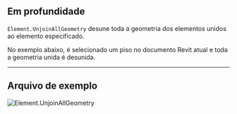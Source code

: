 ## Em profundidade
`Element.UnjoinAllGeometry` desune toda a geometria dos elementos unidos ao elemento especificado.

No exemplo abaixo, é selecionado um piso no documento Revit atual e toda a geometria unida é desunida.
___
## Arquivo de exemplo

![Element.UnjoinAllGeometry](./Revit.Elements.Element.UnjoinAllGeometry_img.jpg)
